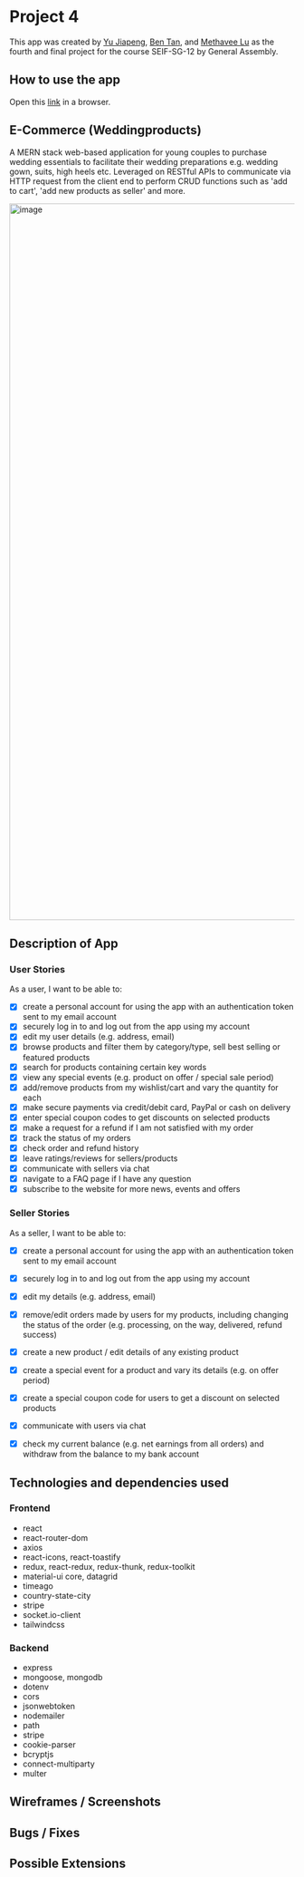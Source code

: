 # Project 4
This app was created by [Yu Jiapeng](https://github.com/YJP1989), [Ben Tan](https://github.com/bentan-22), and [Methavee Lu](https://github.com/methaveelu) as the fourth and final project for the course SEIF-SG-12 by General Assembly.

## How to use the app
Open this [link]() in a browser.

## E-Commerce (Weddingproducts)
A MERN stack web-based application for young couples to purchase wedding essentials to facilitate their wedding preparations e.g. wedding gown, suits, high heels etc.
Leveraged on RESTful APIs to communicate via HTTP request from the client end to perform CRUD functions such as 'add to cart', 'add new products as seller' and more.

<img width="1265" alt="image" src="https://github.com/methaveelu/E-commerce-website-wedding-products/assets/110245885/df26e8aa-c6f7-4f90-804a-6b3688b050e7">

## Description of App
### User Stories
As a user, I want to be able to:
- [x] create a personal account for using the app with an authentication token sent to my email account
- [x] securely log in to and log out from the app using my account
- [x] edit my user details (e.g. address, email)
- [x] browse products and filter them by category/type, sell best selling or featured products
- [x] search for products containing certain key words
- [x] view any special events (e.g. product on offer / special sale period)
- [x] add/remove products from my wishlist/cart and vary the quantity for each
- [x] make secure payments via credit/debit card, PayPal or cash on delivery
- [x] enter special coupon codes to get discounts on selected products
- [x] make a request for a refund if I am not satisfied with my order
- [x] track the status of my orders
- [x] check order and refund history
- [x] leave ratings/reviews for sellers/products
- [x] communicate with sellers via chat
- [x] navigate to a FAQ page if I have any question
- [x] subscribe to the website for more news, events and offers

### Seller Stories
As a seller, I want to be able to:
- [x] create a personal account for using the app with an authentication token sent to my email account
- [x] securely log in to and log out from the app using my account
- [x] edit my details (e.g. address, email)
- [x] remove/edit orders made by users for my products, including changing the status of the order (e.g. processing, on the way, delivered, refund success)
- [x] create a new product / edit details of any existing product
- [x] create a special event for a product and vary its details (e.g. on offer period)
- [x] create a special coupon code for users to get a discount on selected products
- [x] communicate with users via chat
- [x] check my current balance (e.g. net earnings from all orders) and withdraw from the balance to my bank account


## Technologies and dependencies used
### Frontend
* react
* react-router-dom
* axios
* react-icons, react-toastify
* redux, react-redux, redux-thunk, redux-toolkit
* material-ui core, datagrid
* timeago
* country-state-city
* stripe
* socket.io-client
* tailwindcss

### Backend
* express
* mongoose, mongodb
* dotenv
* cors
* jsonwebtoken
* nodemailer
* path
* stripe
* cookie-parser
* bcryptjs
* connect-multiparty
* multer


## Wireframes / Screenshots

## Bugs / Fixes

## Possible Extensions
